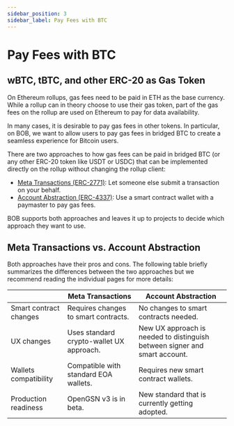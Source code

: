 ```yaml
---
sidebar_position: 3
sidebar_label: Pay Fees with BTC
---
```


# Pay Fees with BTC

## wBTC, tBTC, and other ERC-20 as Gas Token

On Ethereum rollups, gas fees need to be paid in ETH as the base currency. While a rollup can in theory choose to use their gas token, part of the gas fees on the rollup are used on Ethereum to pay for data availability.

In many cases, it is desirable to pay gas fees in other tokens. In particular, on BOB, we want to allow users to pay gas fees in bridged BTC to create a seamless experience for Bitcoin users.

There are two approaches to how gas fees can be paid in bridged BTC (or any other ERC-20 token like USDT or USDC) that can be implemented directly on the rollup without changing the rollup client:

- [Meta Transactions (ERC-2771)](meta-transactions): Let someone else submit a transaction on your behalf.
- [Account Abstraction (ERC-4337)](account-abstraction): Use a smart contract wallet with a paymaster to pay gas fees.

BOB supports both approaches and leaves it up to projects to decide which approach they want to use.

## Meta Transactions vs. Account Abstraction

Both approaches have their pros and cons. The following table briefly summarizes the differences between the two approaches but we recommend reading the individual pages for more details:

|                        | Meta Transactions                        | Account Abstraction                                                        |
| ---------------------- | ---------------------------------------- | -------------------------------------------------------------------------- |
| Smart contract changes | Requires changes to smart contracts.     | No changes to smart contracts needed.                                      |
| UX changes             | Uses standard crypto-wallet UX approach. | New UX approach is needed to distinguish between signer and smart account. |
| Wallets compatibility  | Compatible with standard EOA wallets.    | Requires new smart contract wallets.                                       |
| Production readiness   | OpenGSN v3 is in beta.                   | New standard that is currently getting adopted.                            |
